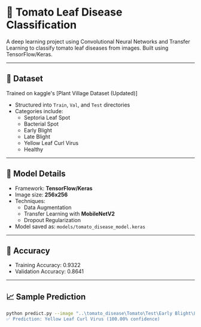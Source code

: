 # 🍅 Tomato Leaf Disease Classification

A deep learning project using Convolutional Neural Networks and Transfer Learning to classify tomato leaf diseases from images. Built using TensorFlow/Keras.

---

## 📁 Dataset 

Trained on kaggle's [Plant Village Dataset (Updated)] 

- Structured into `Train`, `Val`, and `Test` directories
- Categories include:
  - Septoria Leaf Spot 
  - Bacterial Spot
  - Early Blight
  - Late Blight
  - Yellow Leaf Curl Virus
  - Healthy

---

## 🧠 Model Details

- Framework: **TensorFlow/Keras**
- Image size: **256x256**
- Techniques:
  - Data Augmentation
  - Transfer Learning with **MobileNetV2** 
  - Dropout Regularization
- Model saved as: `models/tomato_disease_model.keras`

---

## 🧪 Accuracy

- Training Accuracy: 0.9322
- Validation Accuracy: 0.8641 


---

## 📈 Sample Prediction

```bash
python predict.py --image "..\tomato_disease\Tomato\Test\Early Blight\803ac166-670f-4cad-9f37-e36eea3118d9___RS_Erly.B 9457.JPG""
✅ Prediction: Yellow Leaf Curl Virus (100.00% confidence)

